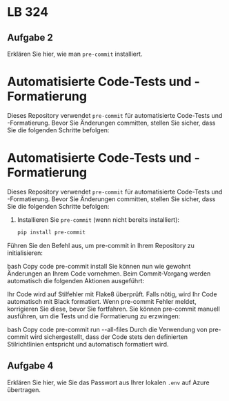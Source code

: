 # LB 324

## Aufgabe 2
Erklären Sie hier, wie man `pre-commit` installiert.

# Automatisierte Code-Tests und -Formatierung

Dieses Repository verwendet `pre-commit` für automatisierte Code-Tests und -Formatierung. Bevor Sie Änderungen committen, stellen Sie sicher, dass Sie die folgenden Schritte befolgen:

# Automatisierte Code-Tests und -Formatierung

Dieses Repository verwendet `pre-commit` für automatisierte Code-Tests und -Formatierung. Bevor Sie Änderungen committen, stellen Sie sicher, dass Sie die folgenden Schritte befolgen:

1. Installieren Sie `pre-commit` (wenn nicht bereits installiert):
   ```bash
   pip install pre-commit
Führen Sie den Befehl aus, um pre-commit in Ihrem Repository zu initialisieren:

bash
Copy code
pre-commit install
Sie können nun wie gewohnt Änderungen an Ihrem Code vornehmen. Beim Commit-Vorgang werden automatisch die folgenden Aktionen ausgeführt:

Ihr Code wird auf Stilfehler mit Flake8 überprüft.
Falls nötig, wird Ihr Code automatisch mit Black formatiert.
Wenn pre-commit Fehler meldet, korrigieren Sie diese, bevor Sie fortfahren. Sie können pre-commit manuell ausführen, um die Tests und die Formatierung zu erzwingen:

bash
Copy code
pre-commit run --all-files
Durch die Verwendung von pre-commit wird sichergestellt, dass der Code stets den definierten Stilrichtlinien entspricht und automatisch formatiert wird.




## Aufgabe 4
Erklären Sie hier, wie Sie das Passwort aus Ihrer lokalen `.env` auf Azure übertragen.
